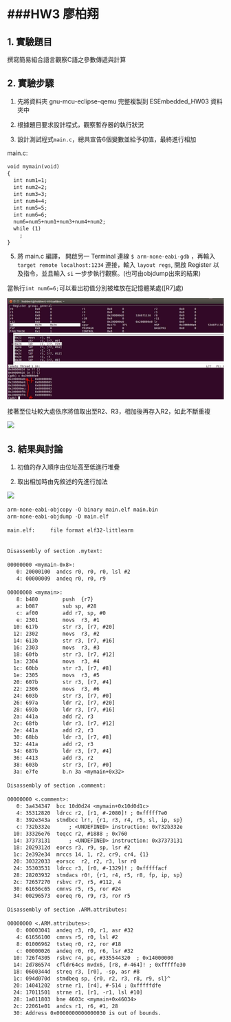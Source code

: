 ###HW3 廖柏翔
===
## 1. 實驗題目 
撰寫簡易組合語言觀察C語之參數傳遞與計算
## 2. 實驗步驟
1. 先將資料夾 gnu-mcu-eclipse-qemu 完整複製到 ESEmbedded_HW03 資料夾中

2. 根據題目要求設計程式，觀察暫存器的執行狀況

3. 設計測試程式` main.c `，總共宣告6個變數並給予初值，最終進行相加




main.c:

```主程式
void mymain(void)
{
  int num1=1;
  int num2=2;
  int num3=3;
  int num4=4;
  int num5=5;
  int num6=6;
  num6=num5+num1+num3+num4+num2;
  while (1)
    ;
}
```

5. 將 main.c 編譯， 開啟另一 Terminal 連線 `$ arm-none-eabi-gdb` ，再輸入 `target remote localhost:1234` 連接，輸入 `layout regs`, 開啟 Register 以及指令，並且輸入 `si` 一步步執行觀察。(也可由objdump出來的結果)


當執行`int num6=6;`可以看出初值分別被堆放在記憶體某處([R7]處)

![](https://github.com/pohsaung/ESEmbedded_HW03/blob/master/n62.jpg)

接著至位址較大處依序將值取出至R2、R3，相加後再存入R2，如此不斷重複

![](https://github.com/pohsaung/ESEmbedded_HW02/blob/master/n6is15.jpg)

## 3. 結果與討論
 1. 初值的存入順序由位址高至低進行堆疊

 2. 取出相加時由先敘述的先進行加法

![](https://github.com/pohsaung/ESEmbedded_HW02/blob/master/sumorder.jpg)




```
arm-none-eabi-objcopy -O binary main.elf main.bin
arm-none-eabi-objdump -D main.elf

main.elf:     file format elf32-littlearm


Disassembly of section .mytext:

00000000 <mymain-0x8>:
   0: 20000100  andcs r0, r0, r0, lsl #2
   4: 00000009  andeq r0, r0, r9

00000008 <mymain>:
   8: b480        push  {r7}
   a: b087        sub sp, #28
   c: af00        add r7, sp, #0
   e: 2301        movs  r3, #1
  10: 617b        str r3, [r7, #20]
  12: 2302        movs  r3, #2
  14: 613b        str r3, [r7, #16]
  16: 2303        movs  r3, #3
  18: 60fb        str r3, [r7, #12]
  1a: 2304        movs  r3, #4
  1c: 60bb        str r3, [r7, #8]
  1e: 2305        movs  r3, #5
  20: 607b        str r3, [r7, #4]
  22: 2306        movs  r3, #6
  24: 603b        str r3, [r7, #0]
  26: 697a        ldr r2, [r7, #20]
  28: 693b        ldr r3, [r7, #16]
  2a: 441a        add r2, r3
  2c: 68fb        ldr r3, [r7, #12]
  2e: 441a        add r2, r3
  30: 68bb        ldr r3, [r7, #8]
  32: 441a        add r2, r3
  34: 687b        ldr r3, [r7, #4]
  36: 4413        add r3, r2
  38: 603b        str r3, [r7, #0]
  3a: e7fe        b.n 3a <mymain+0x32>

Disassembly of section .comment:

00000000 <.comment>:
   0: 3a434347  bcc 10d0d24 <mymain+0x10d0d1c>
   4: 35312820  ldrcc r2, [r1, #-2080]! ; 0xfffff7e0
   8: 392e343a  stmdbcc lr!, {r1, r3, r4, r5, sl, ip, sp}
   c: 732b332e      ; <UNDEFINED> instruction: 0x732b332e
  10: 33326e76  teqcc r2, #1888 ; 0x760
  14: 37373131      ; <UNDEFINED> instruction: 0x37373131
  18: 2029312d  eorcs r3, r9, sp, lsr #2
  1c: 2e392e34  mrccs 14, 1, r2, cr9, cr4, {1}
  20: 30322033  eorscc  r2, r2, r3, lsr r0
  24: 35303531  ldrcc r3, [r0, #-1329]! ; 0xfffffacf
  28: 28203932  stmdacs r0!, {r1, r4, r5, r8, fp, ip, sp}
  2c: 72657270  rsbvc r7, r5, #112, 4
  30: 61656c65  cmnvs r5, r5, ror #24
  34: 00296573  eoreq r6, r9, r3, ror r5

Disassembly of section .ARM.attributes:

00000000 <.ARM.attributes>:
   0: 00003041  andeq r3, r0, r1, asr #32
   4: 61656100  cmnvs r5, r0, lsl #2
   8: 01006962  tsteq r0, r2, ror #18
   c: 00000026  andeq r0, r0, r6, lsr #32
  10: 726f4305  rsbvc r4, pc, #335544320  ; 0x14000000
  14: 2d786574  cfldr64cs mvdx6, [r8, #-464]! ; 0xfffffe30
  18: 0600344d  streq r3, [r0], -sp, asr #8
  1c: 094d070d  stmdbeq sp, {r0, r2, r3, r8, r9, sl}^
  20: 14041202  strne r1, [r4], #-514 ; 0xfffffdfe
  24: 17011501  strne r1, [r1, -r1, lsl #10]
  28: 1a011803  bne 4603c <mymain+0x46034>
  2c: 22061e01  andcs r1, r6, #1, 28
  30: Address 0x0000000000000030 is out of bounds.

```


